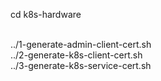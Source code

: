 cd k8s-hardware <br /><br />

../1-generate-admin-client-cert.sh <br />
../2-generate-k8s-client-cert.sh <br />
../3-generate-k8s-service-cert.sh <br />